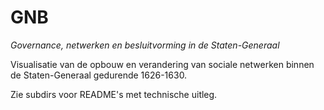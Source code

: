 # GNB
_Governance, netwerken en besluitvorming in de Staten-Generaal_

Visualisatie van de opbouw en verandering van sociale netwerken binnen de Staten-Generaal gedurende 1626-1630.

Zie subdirs voor README's met technische uitleg.
